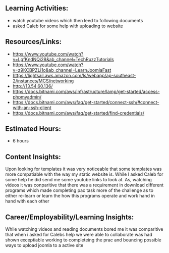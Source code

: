 ## Learning Activities:

- watch youtube videos which then leed to following documents
- asked Caleb for some help with uploading to website

## Resources/Links:

- https://www.youtube.com/watch?v=LgfKndNQi28&ab_channel=TechRuzzTutorials
- https://www.youtube.com/watch?v=z9KCBPZLi1o&ab_channel=LearnJoomlaFast
- https://lightsail.aws.amazon.com/ls/webapp/ap-southeast-2/instances/MCS/networking
- http://13.54.60.136/
- https://docs.bitnami.com/aws/infrastructure/lamp/get-started/access-phpmyadmin/
- https://docs.bitnami.com/aws/faq/get-started/connect-ssh/#connect-with-an-ssh-client
- https://docs.bitnami.com/aws/faq/get-started/find-credentials/

## Estimated Hours:

- 6 hours

## Content Insights:

Upon looking for templates it was very noticeable that some templates was more compatiable with the way my static website is. While I asked Caleb for some help he did send me some youtube links to look at. As, watching videos it was conparitive that there was a requirement in download different programs which made completing pac task more of the challenge as to either re-learn or learn the how this programs operate and work hand in hand with each other

## Career/Employability/Learning Insights:

While watching videos and reading documents bored me it was comparitive that when i asked for Calebs help we were able to collaborate was had shown exceptiable working to completeing the prac and bouncing possible ways to upload joomla to a active site
